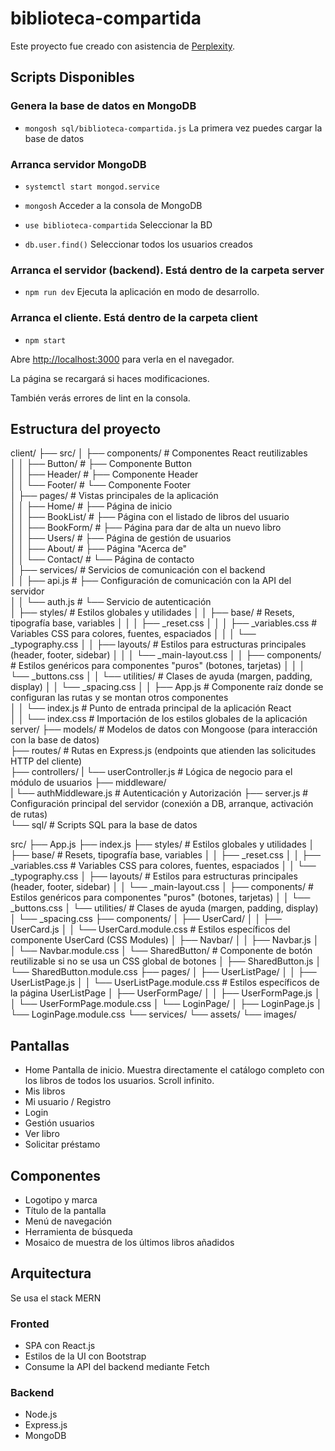 # biblioteca-compartida

Este proyecto fue creado con asistencia de [Perplexity](https://www.perplexity.ai/).

## Scripts Disponibles

### Genera la base de datos en MongoDB

* `mongosh sql/biblioteca-compartida.js`
La primera vez puedes cargar la base de datos

### Arranca servidor MongoDB

* `systemctl start mongod.service`

* `mongosh`
Acceder a la consola de MongoDB
* `use biblioteca-compartida`
Seleccionar la BD
* `db.user.find()`
Seleccionar todos los usuarios creados

### Arranca el servidor (backend). Está dentro de la carpeta server

* `npm run dev`
Ejecuta la aplicación en modo de desarrollo.

### Arranca el cliente. Está dentro de la carpeta client

* `npm start`

Abre [http://localhost:3000](http://localhost:3000) para verla en el navegador.

La página se recargará si haces modificaciones.

También verás errores de lint en la consola.


## Estructura del proyecto
client/
├── src/
│   ├── components/       # Componentes React reutilizables  
│   │   ├── Button/       #   ├── Componente Button  
│   │   ├── Header/       #   ├── Componente Header  
│   │   └── Footer/       #   └── Componente Footer  
│   ├── pages/            # Vistas principales de la aplicación  
│   │   ├── Home/         #   ├── Página de inicio  
│   │   ├── BookList/     #   ├── Página con el listado de libros del usuario  
│   │   ├── BookForm/     #   ├── Página para dar de alta un nuevo libro  
│   │   ├── Users/        #   ├── Página de gestión de usuarios  
│   │   ├── About/        #   ├── Página "Acerca de"  
│   │   └── Contact/      #   └── Página de contacto  
│   ├── services/         # Servicios de comunicación con el backend  
│   │   ├── api.js        #   ├── Configuración de comunicación con la API del servidor  
│   │   └── auth.js       #   └── Servicio de autenticación  
│   ├── styles/                          # Estilos globales y utilidades
│   │   ├── base/                        # Resets, tipografía base, variables
│   │   │   ├── _reset.css
│   │   │   ├── _variables.css           # Variables CSS para colores, fuentes, espaciados
│   │   │   └── _typography.css
│   │   ├── layouts/                     # Estilos para estructuras principales (header, footer, sidebar)
│   │   │   └── _main-layout.css
│   │   ├── components/                  # Estilos genéricos para componentes "puros" (botones, tarjetas)
│   │   │   └── _buttons.css
│   │   └── utilities/                   # Clases de ayuda (margen, padding, display)
│   │       └── _spacing.css
│   │   ├── App.js            # Componente raíz donde se configuran las rutas y se montan otros componentes  
│   │   └── index.js          # Punto de entrada principal de la aplicación React  
│   │   └── index.css         # Importación de los estilos globales de la aplicación
server/
├── models/               # Modelos de datos con Mongoose (para interacción con la base de datos)  
├── routes/               # Rutas en Express.js (endpoints que atienden las solicitudes HTTP del cliente)  
├── controllers/
|   └── userController.js # Lógica de negocio para el módulo de usuarios
├── middleware/  
|   └── authMiddleware.js # Autenticación y Autorización
├── server.js             # Configuración principal del servidor (conexión a DB, arranque, activación de rutas)  
└── sql/                  # Scripts SQL para la base de datos 

src/
├── App.js
├── index.js
├── styles/                          # Estilos globales y utilidades
│   ├── base/                        # Resets, tipografía base, variables
│   │   ├── _reset.css
│   │   ├── _variables.css           # Variables CSS para colores, fuentes, espaciados
│   │   └── _typography.css
│   ├── layouts/                     # Estilos para estructuras principales (header, footer, sidebar)
│   │   └── _main-layout.css
│   ├── components/                  # Estilos genéricos para componentes "puros" (botones, tarjetas)
│   │   └── _buttons.css
│   └── utilities/                   # Clases de ayuda (margen, padding, display)
│       └── _spacing.css
├── components/
│   ├── UserCard/
│   │   ├── UserCard.js
│   │   └── UserCard.module.css      # Estilos específicos del componente UserCard (CSS Modules)
│   ├── Navbar/
│   │   ├── Navbar.js
│   │   └── Navbar.module.css
│   └── SharedButton/                # Componente de botón reutilizable si no se usa un CSS global de botones
│       ├── SharedButton.js
│       └── SharedButton.module.css
├── pages/
│   ├── UserListPage/
│   │   ├── UserListPage.js
│   │   └── UserListPage.module.css  # Estilos específicos de la página UserListPage
│   ├── UserFormPage/
│   │   ├── UserFormPage.js
│   │   └── UserFormPage.module.css
│   └── LoginPage/
│       ├── LoginPage.js
│       └── LoginPage.module.css
└── services/
└── assets/
    └── images/

## Pantallas
* Home
Pantalla de inicio. Muestra directamente el catálogo completo con los libros de todos los usuarios.
Scroll infinito.
* Mis libros
* Mi usuario / Registro
* Login
* Gestión usuarios
* Ver libro
* Solicitar préstamo

## Componentes
* Logotipo y marca
* Título de la pantalla
* Menú de navegación
* Herramienta de búsqueda
* Mosaico de muestra de los últimos libros añadidos

## Arquitectura
Se usa el stack MERN
### Fronted
* SPA con React.js
* Estilos de la UI con Bootstrap
* Consume la API del backend mediante Fetch
### Backend
* Node.js
* Express.js
* MongoDB
